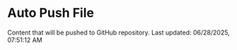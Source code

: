 # Auto Push File

Content that will be pushed to GitHub repository.
Last updated: 06/28/2025, 07:51:12 AM